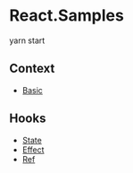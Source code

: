 # React.Samples

yarn start

## Context
* [Basic](src/Context/ContextBasicApp.jsx)

## Hooks
* [State](src/Hooks/UseStateApp.js)
* [Effect](src/Hooks/UseEffectApp.js)
* [Ref](src/Hooks/UseRefApp.js)
